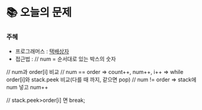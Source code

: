  # 📚 오늘의 문제

### 주혜
- 프로그래머스 : [택배상자](https://school.programmers.co.kr/learn/courses/30/lessons/131704)
- 접근법 :
// num = 순서대로 있는 박스의 숫자
        
//            num과 order[i] 비교
//             num == order => count++, num++, i++ => while order[i]와 stack.peek 비교(다를 때 까지, 같으면 pop) 
//             num != order => stack에 num 넣고 num++
            
//             stack.peek>order[i] 면 break;
